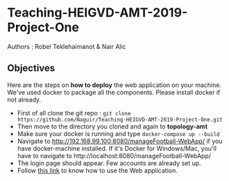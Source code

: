 # Teaching-**HEIGVD**-AMT-2019-Project-One

Authors : Robel Teklehaimanot & Nair Alic

## Objectives

Here are the steps on **how to deploy** the web application on your machine. We've used docker to package all the components. Please install docker if not already.

- First of all clone the git repo : `git clone https://github.com/Naguir/Teaching-HEIGVD-AMT-2019-Project-One.git`
- Then move to the directory you cloned and again to **topology-amt**
- Make sure your docker is running and type `docker-compose up --build`
- Navigate to http://192.168.99.100:8080/manageFootball-WebApp/ if you have docker-machine installed. If it's Docker for Windows/Mac, you'll have to navigate to http://localhost:8080/manageFootball-WebApp/
- The login page should appear. Few accounts are already set up.
- Follow [this link](./README_usability.md) to know how to use the Web application.

